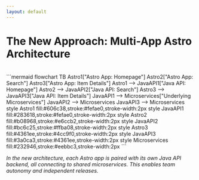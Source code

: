 ```yaml
---
layout: default
---
```


# The New Approach: Multi-App Astro Architecture

<br>
```mermaid
flowchart TB
    Astro1["Astro App: Homepage"]
    Astro2["Astro App: Search"]
    Astro3["Astro App: Item Details"]
    Astro1 --> JavaAPI1["Java API: Homepage"]
    Astro2 --> JavaAPI2["Java API: Search"]
    Astro3 --> JavaAPI3["Java API: Item Details"]
    JavaAPI1 --> Microservices["Underlying Microservices"]
    JavaAPI2 --> Microservices
    JavaAPI3 --> Microservices
    style Astro1 fill:#606c38,stroke:#fefae0,stroke-width:2px
    style JavaAPI1 fill:#283618,stroke:#fefae0,stroke-width:2px
    style Astro2 fill:#b08968,stroke:#e6ccb2,stroke-width:2px
    style JavaAPI2 fill:#bc6c25,stroke:#ffba08,stroke-width:2px
    style Astro3 fill:#4361ee,stroke:#4cc9f0,stroke-width:2px
    style JavaAPI3 fill:#3a0ca3,stroke:#4361ee,stroke-width:2px
    style Microservices fill:#232946,stroke:#eebbc3,stroke-width:2px
```

*In the new architecture, each Astro app is paired with its own Java API backend, all connecting to shared microservices. This enables team autonomy and independent releases.*

<!--
- A key architectural decision was to avoid creating another monolith. Our experience taught us that large, single applications become bottlenecks.
- Instead, we are building a "Multi-App" architecture. Each major domain—Homepage, Search, Item Details—is its own independent Astro application. This allows the teams that own these domains to release features completely independently.
- The diagram shows this concept: separate Astro apps, each talking to their own dedicated Java API backend, which in turn communicates with our shared microservices. This empowers team autonomy.
-->
